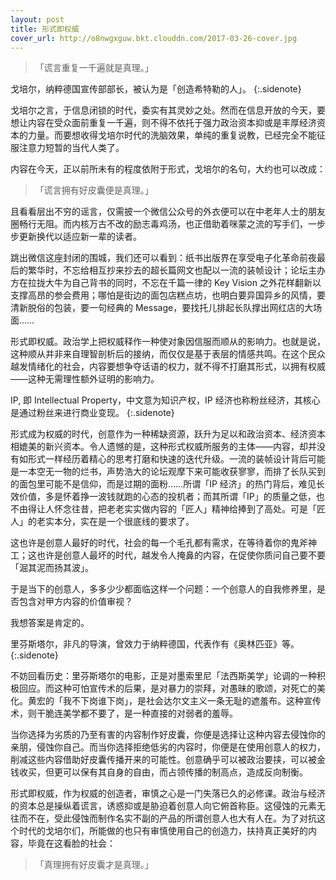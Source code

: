 ```yaml
---
layout: post
title: 形式即权威
cover_url: http://o8nwgxguw.bkt.clouddn.com/2017-03-26-cover.jpg
---
```


> 「谎言重复一千遍就是真理。」

戈培尔，纳粹德国宣传部部长，被认为是「创造希特勒的人」。
{:.sidenote}

戈培尔之言，于信息闭锁的时代，委实有其灵妙之处。然而在信息开放的今天，要想让内容在受众面前重复一千遍，则不得不依托于强力政治资本抑或是丰厚经济资本的力量。而要想收得戈培尔时代的洗脑效果，单纯的重复说教，已经完全不能征服注意力短暂的当代人类了。

内容在今天，正以前所未有的程度依附于形式，戈培尔的名句，大约也可以改成：

> 「谎言拥有好皮囊便是真理。」

且看看层出不穷的谣言，仅需披一个微信公众号的外衣便可以在中老年人士的朋友圈畅行无阻。而内核万古不改的励志毒鸡汤，也正借助着咪蒙之流的写手们，一步步更新换代以适应新一辈的读者。

跳出微信这座封闭的围城，我们还可以看到：纸书出版界在享受电子化革命前夜最后的繁华时，不忘给相互抄来抄去的超长篇网文也配以一流的装帧设计；论坛主办方在拉拢大牛为自己背书的同时，不忘在千篇一律的 Key Vision 之外花样翻新以支撑高昂的参会费用；哪怕是街边的面包店糕点坊，也明白要异国异乡的风情，要清新脱俗的包装，要一句经典的 Message，要找托儿排起长队撑出网红店的大场面……

形式即权威。政治学上把权威释作一种使对象因信服而顺从的影响力。也就是说，这种顺从并非来自理智剖析后的接纳，而仅仅是基于表层的情感共鸣。在这个民众越发情绪化的社会，内容要想争夺话语的权力，就不得不打磨其形式，以拥有权威——这种无需理性额外证明的影响力。

IP, 即 Intellectual Property，中文意为知识产权，IP 经济也称粉丝经济，其核心是通过粉丝来进行商业变现。
{:.sidenote}

形式成为权威的时代，创意作为一种稀缺资源，跃升为足以和政治资本、经济资本相媲美的新兴资本。令人遗憾的是，这种形式权威所服务的主体——内容，却并没有如形式一样经历着精心的思考打磨和快速的迭代升级。一流的装帧设计背后可能是一本空无一物的烂书，声势浩大的论坛观摩下来可能收获寥寥，而排了长队买到的面包里可能不是信仰，而是过期的面粉……所谓「IP 经济」的热门背后，难见长效价值，多是怀着挣一波钱就跑的心态的投机者；而其所谓「IP」的质量之低，也不由得让人怀念往昔，把老老实实做内容的「匠人」精神给捧到了高处。可是「匠人」的老实本分，实在是一个很底线的要求了。

这也许是创意人最好的时代，社会的每一个毛孔都有需求，在等待着你的鬼斧神工；这也许是创意人最坏的时代，越发令人掩鼻的内容，在促使你质问自己要不要「淈其泥而扬其波」。

于是当下的创意人，多多少少都面临这样一个问题：一个创意人的自我修养里，是否包含对甲方内容的价值审视？

我想答案是肯定的。

里芬斯塔尔，非凡的导演，曾效力于纳粹德国，代表作有《奥林匹亚》等。
{:.sidenote}

不妨回看历史：里芬斯塔尔的电影，正是对墨索里尼「法西斯美学」论调的一种积极回应。而这种可怕宣传术的后果，是对暴力的崇拜，对愚昧的歌颂，对死亡的美化。黄宏的「我不下岗谁下岗」，是社会达尔文主义一条无耻的遮羞布。这种宣传术，则干脆连美学都不要了，是一种直接的对弱者的羞辱。

当你选择为劣质的乃至有害的内容制作好皮囊，你便是选择让这种内容去侵蚀你的亲朋，侵蚀你自己。而当你选择拒绝低劣的内容时，你便是在使用创意人的权力，削减这些内容借助好皮囊传播开来的可能性。创意确乎可以被政治要挟，可以被金钱收买，但更可以保有其自身的自由，而占领传播的制高点，造成反向制衡。

形式即权威，作为权威的创造者，审慎之心是一门失落已久的必修课。政治与经济的资本总是操纵着谎言，诱惑抑或是胁迫着创意人向它俯首称臣。这侵蚀的元素无往而不在，受此侵蚀而制作名实不副的产品的所谓创意人也大有人在。为了对抗这个时代的戈培尔们，所能做的也只有审慎使用自己的创造力，扶持真正美好的内容，毕竟在这看脸的社会：

> 「真理拥有好皮囊才是真理。」